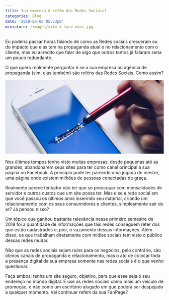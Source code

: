 ```yaml
---
title: Sua empresa é refém das Redes Sociais?
categories: Blog
date: '2018-05-06 05:33pm'
miniature: /images/site-x-face-mini.jpg
---
```

Eu poderia passar horas falando de como as Redes sociais cresceram ou do impacto que elas tem na propaganda atual e no relacionamento com o cliente, mas eu acredito que falar de algo que outros tantos já falaram seria um pouco redundante.

O que quero realmente perguntar é se a sua empresa ou agência de propaganda (sim, elas também) são reféns das Redes Sociais. Como assim?

![Sua empresa é refém das Redes Sociais? - Foto por Thought Catalog - Unsplash](/images/site-x-face.jpg)

Nos últimos tempos tenho visto muitas empresas, desde pequenas até as grandes, abandonarem seus sites para ter como canal principal a sua página no Facebook. A princípio pode ter parecido uma jogada de mestre, uma página onde existem milhões de pessoas conectadas de graça. 

Realmente parece tentador não ter que se preocupar com mensalidades de servidor e outros custos que um site possa ter. Mas e se a rede social em que você passou os últimos anos inserindo seu material, criando um relacionamento com os seus consumidores e clientes, simplesmente sair do ar? Já pensou nisso?

Um tópico que ganhou bastante relevância nesse primeiro semestre de 2018 foi a quantidade de informações que tais redes conseguem reter dos que estão cadastrados e, pior, o vazamento dessas informações. Além disso, os que trabalham diretamente com mídias sociais tem visto o público dessas redes mudar.

Não que as redes sociais sejam ruins para os negócios, pelo contrário, são ótimos canais de propaganda e relacionamento, mas o ato de colocar toda a presença digital da sua empresa somente nas redes sociais é o que venho questionar.

Faça ambos; tenha um site seguro, objetivo, para que esse seja o seu endereço no mundo digital. E use as redes sociais como mais um veículo de promoção, e não como um escritório alugado em que poderá ser despejado a qualquer momento. Vai continuar refém da sua FanPage?
